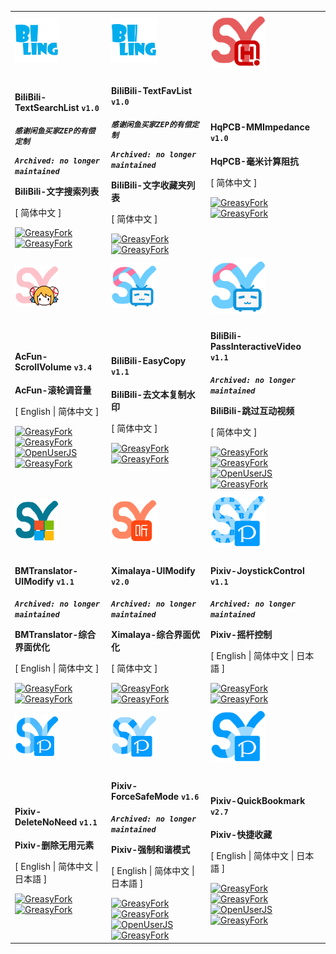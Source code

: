 <table>
    <tr>
        <td>
        	<a href='https://github.com/SynRGB/BiliBili-TextSearchList'>
        		<img src="https://github.com/SynRGB/BiliBili-TextSearchList/raw/main/%23README/icon/256.png" width="50%"/>
            </a>
        </td>
        <td>
        	<a href='https://github.com/SynRGB/BiliBili-TextFavList'>
        		<img src="https://github.com/SynRGB/BiliBili-TextFavList/raw/main/%23README/icon/256.png" width="50%"/>
            </a>
        </td>
        <td>
        	<a href='https://github.com/SynRGB/HqPCB-MMImpedance'>
        		<img src="https://github.com/SynRGB/HqPCB-MMImpedance/raw/main/%23README/icon/256.png" width="50%"/>
            </a>
        </td>
    </tr>
    <tr>
        <td>
        	<h4>BiliBili-TextSearchList <code>v1.0</code></h4>
            <p><b><i><code>感谢闲鱼买家ZEP的有偿定制</code></i></b></p>
            <p><b><i><code>Archived: no longer maintained</code></i></b></p>
            <p><b>BiliBili-文字搜索列表</b></p>
            <p>[ 简体中文 ]</p>
            <a href='https://greasyfork.org/en/scripts/473213-bilibili-textsearchlist'><img src="https://img.shields.io/badge/-GreasyFork-670000?style=flat&amp;logo=tampermonkey&amp;logoColor=white" referrerpolicy="no-referrer" alt="GreasyFork"></a> <a href='https://greasyfork.org/scripts/473213-bilibili-textsearchlist/code/BiliBili-TextSearchList.user.js'><img src="https://img.shields.io/badge/-📂-670000?style=flat&amp;logo=download&amp;logoColor=white" referrerpolicy="no-referrer" alt="GreasyFork"></a>
        </td>
        <td>
        	<h4>BiliBili-TextFavList <code>v1.0</code></h4>
            <p><b><i><code>感谢闲鱼买家ZEP的有偿定制</code></i></b></p>
            <p><b><i><code>Archived: no longer maintained</code></i></b></p>
            <p><b>BiliBili-文字收藏夹列表</b></p>
            <p>[ 简体中文 ]</p>
	    	<a href='https://greasyfork.org/zh-CN/scripts/473215-bilibili-textfavlist'><img src="https://img.shields.io/badge/-GreasyFork-670000?style=flat&amp;logo=tampermonkey&amp;logoColor=white" referrerpolicy="no-referrer" alt="GreasyFork"></a> <a href='https://greasyfork.org/scripts/473215-bilibili-textfavlist/code/BiliBili-TextFavList.user.js'><img src="https://img.shields.io/badge/-📂-670000?style=flat&amp;logo=download&amp;logoColor=white" referrerpolicy="no-referrer" alt="GreasyFork"></a>
        </td>
        <td>
        	<h4>HqPCB-MMImpedance <code>v1.0</code></h4>
            <p><b>HqPCB-毫米计算阻抗</b></p>
            <p>[ 简体中文 ]</p>
	    	<a href='https://greasyfork.org/zh-CN/scripts/500629-hqpcb-mmimpedance'><img src="https://img.shields.io/badge/-GreasyFork-670000?style=flat&amp;logo=tampermonkey&amp;logoColor=white" referrerpolicy="no-referrer" alt="GreasyFork"></a> <a href='https://update.greasyfork.org/scripts/500629/HqPCB-MMImpedance.user.js'><img src="https://img.shields.io/badge/-📂-670000?style=flat&amp;logo=download&amp;logoColor=white" referrerpolicy="no-referrer" alt="GreasyFork"></a>
        </td>
    </tr>
    <tr>
        <td>
        	<a href='https://github.com/SynRGB/AcFun-ScrollVolume'>
        		<img src="https://github.com/SynRGB/AcFun-ScrollVolume/raw/main/%23README/icon/256.png" width="50%"/>
            </a>
        </td>
        <td>
        	<a href='https://github.com/SynRGB/BiliBili-EasyCopy'>
        		<img src="https://github.com/SynRGB/BiliBili-EasyCopy/raw/main/%23README/icon/256.png" width="50%"/>
            </a>
        </td>
        <td>
        	<a href='https://github.com/SynRGB/BiliBili-PassInteractiveVideo'>
        		<img src="https://github.com/SynRGB/BiliBili-PassInteractiveVideo/raw/main/%23README/icon/256.png" width="50%"/>
            </a>
        </td>
    </tr>
    <tr>
        <td>
        	<h4>AcFun-ScrollVolume <code>v3.4</code></h4>
            <p><b>AcFun-滚轮调音量</b></p>
            <p>[ English | 简体中文 ]</p>
            <a href='https://greasyfork.org/en/scripts/453260-acfun-scrollvolume'><img src="https://img.shields.io/badge/-GreasyFork-670000?style=flat&amp;logo=tampermonkey&amp;logoColor=white" referrerpolicy="no-referrer" alt="GreasyFork"></a> <a href='https://greasyfork.org/scripts/453260-acfun-scrollvolume/code/AcFun-ScrollVolume.user.js'><img src="https://img.shields.io/badge/-📂-670000?style=flat&amp;logo=download&amp;logoColor=white" referrerpolicy="no-referrer" alt="GreasyFork"></a>
            <a href='https://openuserjs.org/scripts/TitanRGB/AcFun-ScrollVolume'><img src="https://img.shields.io/badge/-OpenUserJS-004796?style=flat&amp;logo=tampermonkey&amp;logoColor=white" referrerpolicy="no-referrer" alt="OpenUserJS"></a> <a href='https://openuserjs.org/install/TitanRGB/AcFun-ScrollVolume.user.js'><img src="https://img.shields.io/badge/-📂-004796?style=flat&amp;logo=download&amp;logoColor=white" referrerpolicy="no-referrer" alt="GreasyFork"></a>
        </td>
        <td>
        	<h4>BiliBili-EasyCopy <code>v1.1</code></h4>
            <p><b>BiliBili-去文本复制水印</b></p>
            <p>[ 简体中文 ]</p>
	    	<a href='https://greasyfork.org/zh-CN/scripts/464155-bilibili-easycopy'><img src="https://img.shields.io/badge/-GreasyFork-670000?style=flat&amp;logo=tampermonkey&amp;logoColor=white" referrerpolicy="no-referrer" alt="GreasyFork"></a> <a href='https://greasyfork.org/scripts/464155-bilibili-easycopy/code/BiliBili-EasyCopy.user.js'><img src="https://img.shields.io/badge/-📂-670000?style=flat&amp;logo=download&amp;logoColor=white" referrerpolicy="no-referrer" alt="GreasyFork"></a>
        </td>
        <td>
        	<h4>BiliBili-PassInteractiveVideo <code>v1.1</code></h4>
            <p><b><i><code>Archived: no longer maintained</code></i></b></p>
            <p><b>BiliBili-跳过互动视频</b></p>
            <p>[ 简体中文 ]</p>
	    	<a href='https://greasyfork.org/zh-CN/scripts/453734-bilibili-passinteractivevideo?locale_override=1'><img src="https://img.shields.io/badge/-GreasyFork-670000?style=flat&amp;logo=tampermonkey&amp;logoColor=white" referrerpolicy="no-referrer" alt="GreasyFork"></a> <a href='https://greasyfork.org/scripts/453734-bilibili-passinteractivevideo/code/BiliBili-PassInteractiveVideo.user.js'><img src="https://img.shields.io/badge/-📂-670000?style=flat&amp;logo=download&amp;logoColor=white" referrerpolicy="no-referrer" alt="GreasyFork"></a>
        	<a href='https://openuserjs.org/scripts/TitanRGB/BiliBili-PassInteractiveVideo'><img src="https://img.shields.io/badge/-OpenUserJS-004796?style=flat&amp;logo=tampermonkey&amp;logoColor=white" referrerpolicy="no-referrer" alt="OpenUserJS"></a> <a href='https://openuserjs.org/install/TitanRGB/BiliBili-PassInteractiveVideo.user.js'><img src="https://img.shields.io/badge/-📂-004796?style=flat&amp;logo=download&amp;logoColor=white" referrerpolicy="no-referrer" alt="GreasyFork"></a>
        </td>
    </tr>
    <tr>
        <td>
        	<a href='https://github.com/SynRGB/BMTranslator-UIModify'>
        		<img src="https://github.com/SynRGB/BMTranslator-UIModify/raw/main/%23README/icon/256.png" width="50%"/>
            </a>
        </td>
        <td>
        	<a href='https://github.com/SynRGB/Ximalaya-UIModify'>
        		<img src="https://github.com/SynRGB/Ximalaya-UIModify/raw/main/%23README/icon/256.png" width="50%"/>
            </a>
        </td>
	<td>
        	<a href='https://github.com/SynRGB/Pixiv-JoystickControl'>
        		<img src="https://github.com/SynRGB/Pixiv-JoystickControl/raw/main/%23README/icon/256.png" width="50%"/>
            </a>
        </td>
    </tr>
    <tr>
        <td>
        	<h4>BMTranslator-UIModify <code>v1.1</code></h4>
            <p><b><i><code>Archived: no longer maintained</code></i></b></p>
            <p><b>BMTranslator-综合界面优化</b></p>
            <p>[ English | 简体中文 ]</p>
            <a href='https://greasyfork.org/zh-CN/scripts/464461-bmtranslator-uimodify'><img src="https://img.shields.io/badge/-GreasyFork-670000?style=flat&amp;logo=tampermonkey&amp;logoColor=white" referrerpolicy="no-referrer" alt="GreasyFork"></a> <a href='https://greasyfork.org/scripts/464461-bmtranslator-uimodify/code/BMTranslator-UIModify.user.js'><img src="https://img.shields.io/badge/-📂-670000?style=flat&amp;logo=download&amp;logoColor=white" referrerpolicy="no-referrer" alt="GreasyFork"></a>
        </td>
        <td>
        	<h4>Ximalaya-UIModify <code>v2.0</code></h4>
            <p><b><i><code>Archived: no longer maintained</code></i></b></p>
            <p><b>Ximalaya-综合界面优化</b></p>
            <p>[ 简体中文 ]</p>
            <a href='https://greasyfork.org/zh-CN/scripts/464548-ximalaya-uimodify'><img src="https://img.shields.io/badge/-GreasyFork-670000?style=flat&amp;logo=tampermonkey&amp;logoColor=white" referrerpolicy="no-referrer" alt="GreasyFork"></a> <a href='https://greasyfork.org/scripts/464548-ximalaya-uimodify/code/Ximalaya-UIModify.user.js'><img src="https://img.shields.io/badge/-📂-670000?style=flat&amp;logo=download&amp;logoColor=white" referrerpolicy="no-referrer" alt="GreasyFork"></a>
        </td>
	<td>
            <h4>Pixiv-JoystickControl <code>v1.1</code></h4>
            <p><b><i><code>Archived: no longer maintained</code></i></b></p>
            <p><b>Pixiv-摇杆控制</b></p>
            <p>[ English | 简体中文 | 日本語 ]</p>
            <a href='https://greasyfork.org/zh-CN/scripts/475490-pixiv-joystickcontrol'><img src="https://img.shields.io/badge/-GreasyFork-670000?style=flat&amp;logo=tampermonkey&amp;logoColor=white" referrerpolicy="no-referrer" alt="GreasyFork"></a> <a href='https://greasyfork.org/scripts/475490-pixiv-joystickcontrol/code/Pixiv-DeleteNoNeed.user.js'><img src="https://img.shields.io/badge/-📂-670000?style=flat&amp;logo=download&amp;logoColor=white" referrerpolicy="no-referrer" alt="GreasyFork"></a>
        </td>
    </tr>
    <tr>
        <td>
            <a href='https://github.com/SynRGB/Pixiv-DeleteNoNeed'>
        		<img src="https://github.com/SynRGB/Pixiv-DeleteNoNeed/raw/main/%23README/icon/256.png" width="50%"/>
            </a>
        </td>
        <td>
        	<a href='https://github.com/SynRGB/Pixiv-ForceSafeMode'>
                <img src="https://github.com/SynRGB/Pixiv-ForceSafeMode/raw/main/%23README/icon/256.png" width="50%"/>
            </a>
        </td>
        <td>
        	<a href='https://github.com/SynRGB/Pixiv-QuickBookmark'>
        		<img src="https://github.com/SynRGB/Pixiv-QuickBookmark/raw/main/%23README/icon/256.png" width="50%"/>
            </a>
        </td>
    </tr>
    <tr>
        <td>
            <h4>Pixiv-DeleteNoNeed <code>v1.1</code></h4>
            <p><b>Pixiv-删除无用元素</b></p>
            <p>[ English | 简体中文 | 日本語 ]</p>
            <a href='https://greasyfork.org/zh-CN/scripts/453775-pixiv-deletenoneed'><img src="https://img.shields.io/badge/-GreasyFork-670000?style=flat&amp;logo=tampermonkey&amp;logoColor=white" referrerpolicy="no-referrer" alt="GreasyFork"></a> <a href='https://greasyfork.org/scripts/453775-pixiv-deletenoneed/code/Pixiv-DeleteNoNeed.user.js'><img src="https://img.shields.io/badge/-📂-670000?style=flat&amp;logo=download&amp;logoColor=white" referrerpolicy="no-referrer" alt="GreasyFork"></a>
        </td>
        <td>
	    <h4>Pixiv-ForceSafeMode <code>v1.6</code></h4>
            <p><b><i><code>Archived: no longer maintained</code></i></b></p>
            <p><b>Pixiv-强制和谐模式</b></p>
            <p>[ English | 简体中文 | 日本語 ]</p>
            <a href='https://greasyfork.org/zh-CN/scripts/453648-pixiv-forcesafemode'><img src="https://img.shields.io/badge/-GreasyFork-670000?style=flat&amp;logo=tampermonkey&amp;logoColor=white" referrerpolicy="no-referrer" alt="GreasyFork"></a> <a href='https://greasyfork.org/scripts/453648-pixiv-forcesafemode/code/Pixiv-ForceSafeMode.user.js'><img src="https://img.shields.io/badge/-📂-670000?style=flat&amp;logo=download&amp;logoColor=white" referrerpolicy="no-referrer" alt="GreasyFork"></a>
        	<a href='https://openuserjs.org/scripts/TitanRGB/Pixiv-ForceSafeMode'><img src="https://img.shields.io/badge/-OpenUserJS-004796?style=flat&amp;logo=tampermonkey&amp;logoColor=white" referrerpolicy="no-referrer" alt="OpenUserJS"></a> <a href='https://openuserjs.org/install/TitanRGB/Pixiv-ForceSafeMode.user.js'><img src="https://img.shields.io/badge/-📂-004796?style=flat&amp;logo=download&amp;logoColor=white" referrerpolicy="no-referrer" alt="GreasyFork"></a>
        </td>
        <td>
            <h4>Pixiv-QuickBookmark <code>v2.7</code></h4>
            <p><b>Pixiv-快捷收藏</b></p>
            <p>[ English | 简体中文 | 日本語 ]</p>
	    	<a href='https://greasyfork.org/en/scripts/453417-pixiv-quickbookmark'><img src="https://img.shields.io/badge/-GreasyFork-670000?style=flat&amp;logo=tampermonkey&amp;logoColor=white" referrerpolicy="no-referrer" alt="GreasyFork"></a> <a href='https://greasyfork.org/scripts/453417-pixiv-quickbookmark/code/Pixiv-QuickBookmark.user.js'><img src="https://img.shields.io/badge/-📂-670000?style=flat&amp;logo=download&amp;logoColor=white" referrerpolicy="no-referrer" alt="GreasyFork"></a>
        	<a href='https://openuserjs.org/scripts/TitanRGB/Pixiv-QuickBookmark'><img src="https://img.shields.io/badge/-OpenUserJS-004796?style=flat&amp;logo=tampermonkey&amp;logoColor=white" referrerpolicy="no-referrer" alt="OpenUserJS"></a> <a href='https://openuserjs.org/install/TitanRGB/Pixiv-QuickBookmark.user.js'><img src="https://img.shields.io/badge/-📂-004796?style=flat&amp;logo=download&amp;logoColor=white" referrerpolicy="no-referrer" alt="GreasyFork"></a>
        </td>
    </tr>
</table>
